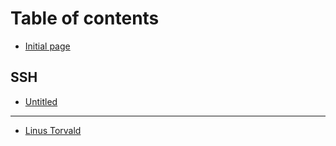# Table of contents

* [Initial page](README.md)

## SSH

* [Untitled](ssh/untitled.md)

---

* [Linus Torvald](linus-torvald.md)

